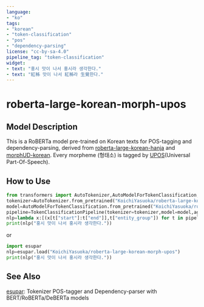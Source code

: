 ```yaml
---
language:
- "ko"
tags:
- "korean"
- "token-classification"
- "pos"
- "dependency-parsing"
license: "cc-by-sa-4.0"
pipeline_tag: "token-classification"
widget:
- text: "홍시 맛이 나서 홍시라 생각한다."
- text: "紅柹 맛이 나서 紅柹라 生覺한다."
---
```


# roberta-large-korean-morph-upos

## Model Description

This is a RoBERTa model pre-trained on Korean texts for POS-tagging and dependency-parsing, derived from [roberta-large-korean-hanja](https://huggingface.co/KoichiYasuoka/roberta-large-korean-hanja) and [morphUD-korean](https://github.com/jungyeul/morphUD-korean). Every morpheme (형태소) is tagged by [UPOS](https://universaldependencies.org/u/pos/)(Universal Part-Of-Speech).

## How to Use

```py
from transformers import AutoTokenizer,AutoModelForTokenClassification,TokenClassificationPipeline
tokenizer=AutoTokenizer.from_pretrained("KoichiYasuoka/roberta-large-korean-morph-upos")
model=AutoModelForTokenClassification.from_pretrained("KoichiYasuoka/roberta-large-korean-morph-upos")
pipeline=TokenClassificationPipeline(tokenizer=tokenizer,model=model,aggregation_strategy="simple")
nlp=lambda x:[(x[t["start"]:t["end"]],t["entity_group"]) for t in pipeline(x)]
print(nlp("홍시 맛이 나서 홍시라 생각한다."))
```

or

```py
import esupar
nlp=esupar.load("KoichiYasuoka/roberta-large-korean-morph-upos")
print(nlp("홍시 맛이 나서 홍시라 생각한다."))
```

## See Also

[esupar](https://github.com/KoichiYasuoka/esupar): Tokenizer POS-tagger and Dependency-parser with BERT/RoBERTa/DeBERTa models
